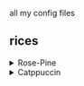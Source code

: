 all my config files

## rices
<details>
  <summary>Rose-Pine</summary>
  
  
![not_found](/images/pine-rose-rice.png)
![not_found](/images/pine-rose-rice2.png)
![not_found](/images/pine-rose-rice3.png)
![not_found](/images/pine-rose-rice4.png)
![not_found](/images/pine-rose-rice5.png)

gnome extentions:
    blur my shell
    dash to dock
    gnome clipboard
    logo menu
    pop shell
    remove app menu
    top bar organizer
    unite
    user theme
    aylur's widgets
    workspace matrix
    Rounded Window Corners


themes for: 

    gnome (/gnome/rices/rose-pine)
    	gtk3
    	gtk4
    	gnome-shell
    	icons
    
	vscode (extentions + /vscodium/vscode_config)
	nvim (mainly from nvChad)
	text editor (gnome/rices/rose-pine/usr....../style.xml)
	alacritty (themes need to be set manually in the .config/alacritty folder)
	ranger (themes need to be set manually in the .config/alacritty folder)
	fierfox (extention)
	tmux
	duckduckgo


## tmux
i install the catppuccin theme for tmux because it looks better then replace the color scheme in theme plugins folder with
```conf
thm_bg="#191724"
thm_fg="#e0def4"
thm_cyan="#9ccfd8"
thm_black="#191724"
thm_gray="#26233a"
thm_magenta="#c4a7e7"
thm_pink="#eb6f92"
thm_red="#de3967"
thm_green="#9ccfd8"
thm_yellow="#f6c177"
thm_blue="#31748f"
thm_orange="#ebbcba"
thm_black4="#6e6a86"
```

plugins folder path example: 

the full config is ~/.config/tmux/plugins/<theme_plugin_name>/color_scheme.tmuxtheme

in my case it was ~/.config/tmux/plugins/tmux/catppuccin-mocha.tmuxtheme

## Font
jetbrains nerd font: https://www.nerdfonts.com/font-downloads

## duckduckgo

1. Visit <https://duckduckgo.com>
2. Right click and select the “Inspect” button.
3. Select the “Console” tab.
4. If you are using Firefox, type `allow pasting`.
5. Enter one of the following scripts

for rose-pine:
```js
const theme = [
	'1=-1', 'at=-1', 'ao=-1', 'aq=-1', 'ak=-1', 'ax=-1', 'av=1', 'ap=-1', 'au=-1', 'ay=b', 'ae=-1', '18=1',
	'7=191724', 'j=191724', '9=9ccfd8', 'x=31748f', 'aa=c4a7e7', '8=e0def4', '21=191724',
];

for (const item of theme) {
	document.cookie = `${item}; max-age=126144000; samesite=lax; secure`;
}
```

## zsh
syntax highlighting
suggestions


## aditional
random pokemon on terminal launch: https://github.com/Findarato/pokemon-colorscripts

pipes.sh: yay -S pipes.sh

color scripts: yay -S shell-color-scripts 
</details>




















<details>
  <summary>Catppuccin</summary>
  
  
![not_found](/images/catppuccin1.png)
![not_found](/images/catppuccin2.png)
![not_found](/images/catppuccin3.png)

## duckduckgo

```js
(function() {
  const colors = {
    latte: {
      base: "#eff1f5",
      blue: "#1e66f5",
      lavender: "#7287fd",
      mantle: "#e6e9ef",
      rosewater: "#dc8a78",
      text: "#4c4f69",
    },
    frappe: {
      base: "#303446",
      blue: "#8caaee",
      lavender: "#babbf1",
      mantle: "#292c3c",
      rosewater: "#f2d5cf",
      text: "#c6d0f5",
    },
    macchiato: {
      base: "#24273a",
      blue: "#8aadf4",
      lavender: "#b7bdf8",
      mantle: "#1e2030",
      rosewater: "#f4dbd6",
      text: "#cad3f5",
    },
    mocha: {
      base: "#1e1e2e",
      blue: "#89b4fa",
      lavender: "#b4befe",
      mantle: "#181825",
      rosewater: "#f5e0dc",
      text: "#cdd6f4",
    }
  };
  const flavour = window.prompt("Choose a theme:", "mocha");
  const blueLinks = confirm("Use blue links?");

  const ct = colors[flavour];
  const theme = [
    `21=${ct.mantle}`,
    `7=${ct.base}`,
    `8=${ct.text}`,
    `9=${blueLinks ? ct.blue : ct.rosewater}`,
    `aa=${ct.lavender}`,
    `ae=${flavour == "latte" ? -1 : ct.base}`,
    `j=${ct.mantle}`,
    `x=${blueLinks ? ct.blue : ct.rosewater}`,
  ];

  for (const item of theme) {
    document.cookie = `${item}; max-age=126144000; samesite=lax; secure`;
  }
})();

```

</details>